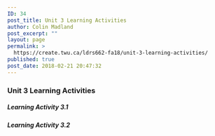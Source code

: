 ```yaml
---
ID: 34
post_title: Unit 3 Learning Activities
author: Colin Madland
post_excerpt: ""
layout: page
permalink: >
  https://create.twu.ca/ldrs662-fa18/unit-3-learning-activities/
published: true
post_date: 2018-02-21 20:47:32
---
```

### Unit 3 Learning Activities

##### Learning Activity 3.1

##### Learning Activity 3.2